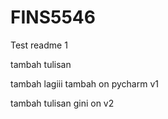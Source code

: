 # FINS5546

Test readme 1

tambah tulisan

tambah lagiii
tambah on pycharm v1

tambah tulisan gini on v2